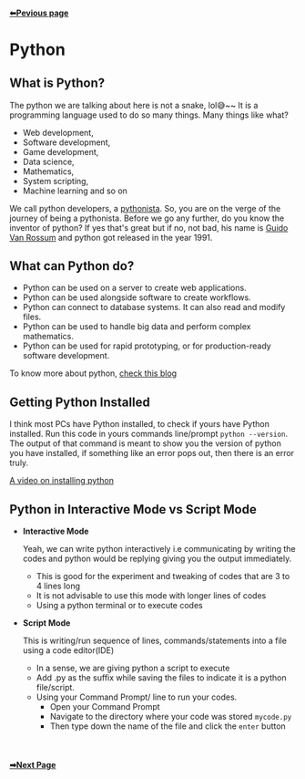 <b><h4 align="left"><a href="https://github.com/chryz-hub/py-tutorials/blob/master/python/introduction/getting-you-prepared.md">⬅Pevious page</a></b>

# Python

## What is Python?
The python we are talking about here is not a snake, lol😅~~ It is a programming language used to do so many things. Many things like what?
- Web development,
- Software development,
- Game development,
- Data science,
- Mathematics,
- System scripting,
- Machine learning and so on

We call python developers, a [pythonista](https://en.wiktionary.org/wiki/Pythonista#:~:text=Noun,uses%20the%20Python%20programming%20language).
So, you are on the verge of the journey of being a pythonista. Before we go any further, do you know the inventor of python?
If yes that's great but if no, not bad, his name is [Guido Van Rossum](https://en.wikipedia.org/wiki/Guido_van_Rossum) and python got released in the year 1991.

## What can Python do?
- Python can be used on a server to create web applications.
- Python can be used alongside software to create workflows.
- Python can connect to database systems. It can also read and modify files.
- Python can be used to handle big data and perform complex mathematics.
- Python can be used for rapid prototyping, or for production-ready software development.

To know more about python, [check this blog](https://chryzcodez.hashnode.dev/the-language-python)

## Getting Python Installed
I think most PCs have Python installed, to check if yours have Python installed. Run this code in yours
commands line/prompt ```python --version```. The output of that command is meant to show you the version
of python you have installed, if something like an error pops out, then there is an error truly.

[A video on installing python](https://i.ytimg.com/an_webp/UvcQlPZ8ecA/mqdefault_6s.webp?du=3000&sqp=CLDLk4MG&rs=AOn4CLCd1gaHpFSQcPVfsa0AzgfgT7t0oQ)


## Python in Interactive Mode vs Script Mode

- <strong>Interactive Mode</strong>

   Yeah, we can write python interactively i.e communicating by writing the codes and python would be replying giving you the output immediately.
   - This is good for the experiment and tweaking of codes that are 3 to 4 lines long
   - It is not advisable to use this mode with longer lines of codes
   - Using a python terminal or to execute codes

- <strong>Script Mode</strong>

   This is writing/run sequence of lines, commands/statements into a file using a code editor(IDE)
   - In a sense, we are giving python a script to execute
   - Add .py as the suffix while saving the files to indicate it is a python file/script.
   - Using your Command Prompt/ line to run your codes.
     - Open your Command Prompt
     - Navigate to the directory where your code was stored `mycode.py`
     - Then type down the name of the file and click the `enter` button



<br><b><h4 align="left"><a href="https://github.com/chryz-hub/py-tutorials/blob/master/python/introduction/python-syntax">➡Next Page</a></b></br>
